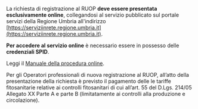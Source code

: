 La richiesta di registrazione al RUOP **deve essere presentata esclusivamente online**, collegandosi al servizio pubblicato sul portale servizi della Regione Umbria all'indirizzo [https://serviziinrete.regione.umbria.it](https://serviziinrete.regione.umbria.it).

**Per accedere al servizio online** è necessario essere in possesso delle **credenziali SPID**.

Leggi il  [Manuale della procedura online](https://www.regione.umbria.it/documents/18/24876975/Registrazione+a+RUOP+-+Manuale+utente+V3.0.pdf/c03174d7-dbaf-420d-a197-c72c615a928e).


Per gli Operatori professionali di nuova registrazione al RUOP, all’atto della presentazione della richiesta è previsto il pagamento delle le tariffe fitosanitarie relative ai controlli fitosanitari di cui all’art. 55 del D.Lgs. 214/05 Allegato XX Parte A e parte B (limitatamente ai controlli alla produzione e circolazione).
